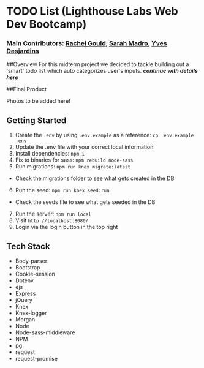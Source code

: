 # TODO List (Lighthouse Labs Web Dev Bootcamp)

### Main Contributors: [Rachel Gould](https://github.com/RachelGould), [Sarah Madro](https://github.com/sjay3000), [Yves Desjardins](https://github.com/YvesDesjardins)

##Overview
For this midterm project we decided to tackle building out a 'smart' todo list which auto categorizes user's inputs. ***continue with details here***

##Final Product

Photos to be added here!

## Getting Started

1. Create the `.env` by using `.env.example` as a reference: `cp .env.example .env`
2. Update the .env file with your correct local information
3. Install dependencies: `npm i`
4. Fix to binaries for sass: `npm rebuild node-sass`
5. Run migrations: `npm run knex migrate:latest`
  - Check the migrations folder to see what gets created in the DB
6. Run the seed: `npm run knex seed:run`
  - Check the seeds file to see what gets seeded in the DB
7. Run the server: `npm run local`
8. Visit `http://localhost:8080/`
9. Login via the login button in the top right

## Tech Stack

- Body-parser
- Bootstrap
- Cookie-session
- Dotenv
- ejs
- Express
- jQuery
- Knex
- Knex-logger
- Morgan
- Node
- Node-sass-middleware
- NPM
- pg
- request
- request-promise
